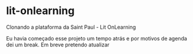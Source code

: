 # lit-onlearning
Clonando a plataforma da Saint Paul - Lit OnLearning

Eu havia começado esse projeto um tempo atrás e por motivos de agenda dei um break. Em breve pretendo atualizar
